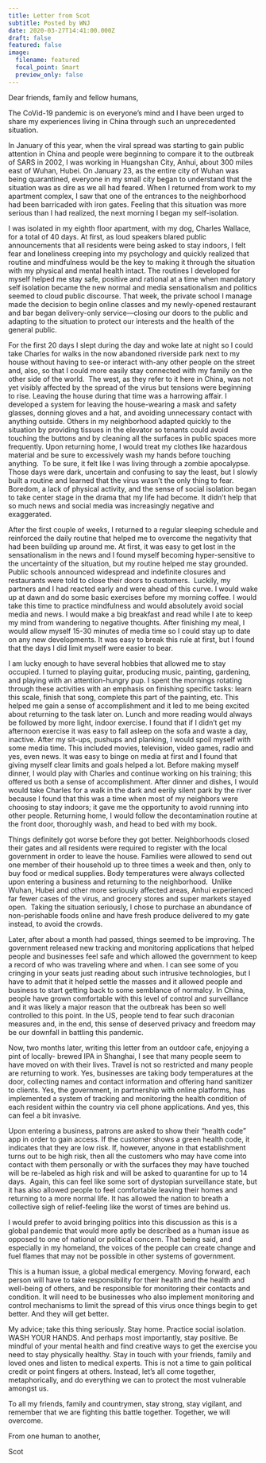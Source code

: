 ```yaml
---
title: Letter from Scot
subtitle: Posted by WNJ
date: 2020-03-27T14:41:00.000Z
draft: false
featured: false
image:
  filename: featured
  focal_point: Smart
  preview_only: false
---
```

Dear friends, family and fellow humans,



The CoVid-19 pandemic is on everyone’s mind and I have been urged to share my experiences living in China through such an unprecedented situation.



In January of this year, when the viral spread was starting to gain public attention in China and people were beginning to compare it to the outbreak of SARS in 2002, I was working in Huangshan City, Anhui, about 300 miles east of Wuhan, Hubei. On January 23, as the entire city of Wuhan was being quarantined, everyone in my small city began to understand that the situation was as dire as we all had feared. When I returned from work to my apartment complex, I saw that one of the entrances to the neighborhood had been barricaded with iron gates. Feeling that this situation was more serious than I had realized, the next morning I began my self-isolation.



I was isolated in my eighth floor apartment, with my dog, Charles Wallace, for a total of 40 days. At first, as loud speakers blared public announcements that all residents were being asked to stay indoors, I felt fear and loneliness creeping into my psychology and quickly realized that routine and mindfulness would be the key to making it through the situation with my physical and mental health intact. The routines I developed for myself helped me stay safe, positive and rational at a time when mandatory self isolation became the new normal and media sensationalism and politics seemed to cloud public discourse. That week, the private school I manage made the decision to begin online classes and my newly-opened restaurant and bar began delivery-only service—closing our doors to the public and adapting to the situation to protect our interests and the health of the general public.



For the first 20 days I slept during the day and woke late at night so I could take Charles for walks in the now abandoned riverside park next to my house without having to see-or interact with-any other people on the street and, also, so that I could more easily stay connected with my family on the other side of the world.  The west, as they refer to it here in China, was not yet visibly affected by the spread of the virus but tensions were beginning to rise. Leaving the house during that time was a harrowing affair. I developed a system for leaving the house-wearing a mask and safety glasses, donning gloves and a hat, and avoiding unnecessary contact with anything outside. Others in my neighborhood adapted quickly to the situation by providing tissues in the elevator so tenants could avoid touching the buttons and by cleaning all the surfaces in public spaces more frequently. Upon returning home, I would treat my clothes like hazardous material and be sure to excessively wash my hands before touching anything.  To be sure, it felt like I was living through a zombie apocalypse. Those days were dark, uncertain and confusing to say the least, but I slowly built a routine and learned that the virus wasn’t the only thing to fear. Boredom, a lack of physical activity, and the sense of social isolation began to take center stage in the drama that my life had become. It didn’t help that so much news and social media was increasingly negative and exaggerated.



After the first couple of weeks, I returned to a regular sleeping schedule and reinforced the daily routine that helped me to overcome the negativity that had been building up around me. At first, it was easy to get lost in the sensationalism in the news and I found myself becoming hyper-sensitive to the uncertainty of the situation, but my routine helped me stay grounded. Public schools announced widespread and indefinite closures and restaurants were told to close their doors to customers.  Luckily, my partners and I had reacted early and were ahead of this curve. I would wake up at dawn and do some basic exercises before my morning coffee. I would take this time to practice mindfulness and would absolutely avoid social media and news. I would make a big breakfast and read while I ate to keep my mind from wandering to negative thoughts. After finishing my meal, I would allow myself 15-30 minutes of media time so I could stay up to date on any new developments. It was easy to break this rule at first, but I found that the days I did limit myself were easier to bear.



I am lucky enough to have several hobbies that allowed me to stay occupied. I turned to playing guitar, producing music, painting, gardening, and playing with an attention-hungry pup. I spent the mornings rotating through these activities with an emphasis on finishing specific tasks: learn this scale, finish that song, complete this part of the painting, etc. This helped me gain a sense of accomplishment and it led to me being excited about returning to the task later on. Lunch and more reading would always be followed by more light, indoor exercise. I found that if I didn’t get my afternoon exercise it was easy to fall asleep on the sofa and waste a day, inactive. After my sit-ups, pushups and planking, I would spoil myself with some media time. This included movies, television, video games, radio and yes, even news. It was easy to binge on media at first and I found that giving myself clear limits and goals helped a lot. Before making myself dinner, I would play with Charles and continue working on his training; this offered us both a sense of accomplishment. After dinner and dishes, I would would take Charles for a walk in the dark and eerily silent park by the river because I found that this was a time when most of my neighbors were choosing to stay indoors; it gave me the opportunity to avoid running into other people. Returning home, I would follow the decontamination routine at the front door, thoroughly wash, and head to bed with my book.



Things definitely got worse before they got better. Neighborhoods closed their gates and all residents were required to register with the local government in order to leave the house. Families were allowed to send out one member of their household up to three times a week and then, only to buy food or medical supplies. Body temperatures were always collected upon entering a business and returning to the neighborhood.  Unlike Wuhan, Hubei and other more seriously affected areas, Anhui experienced far fewer cases of the virus, and grocery stores and super markets stayed open.  Taking the situation seriously, I chose to purchase an abundance of non-perishable foods online and have fresh produce delivered to my gate instead, to avoid the crowds.



Later, after about a month had passed, things seemed to be improving. The government released new tracking and monitoring applications that helped people and businesses feel safe and which allowed the government to keep a record of who was traveling where and when. I can see some of you cringing in your seats just reading about such intrusive technologies, but I have to admit that it helped settle the masses and it allowed people and business to start getting back to some semblance of normalcy. In China, people have grown comfortable with this level of control and surveillance and it was likely a major reason that the outbreak has been so well controlled to this point. In the US, people tend to fear such draconian measures and, in the end, this sense of deserved privacy and freedom may be our downfall in battling this pandemic.



Now, two months later, writing this letter from an outdoor cafe, enjoying a pint of locally- brewed IPA in Shanghai, I see that many people seem to have moved on with their lives. Travel is not so restricted and many people are returning to work. Yes, businesses are taking body temperatures at the door, collecting names and contact information and offering hand sanitizer to clients. Yes, the government, in partnership with online platforms, has implemented a system of tracking and monitoring the health condition of each resident within the country via cell phone applications. And yes, this can feel a bit invasive.



Upon entering a business, patrons are asked to show their “health code” app in order to gain access. If the customer shows a green health code, it indicates that they are low risk. If, however, anyone in that establishment turns out to be high risk, then all the customers who may have come into contact with them personally or with the surfaces they may have touched will be re-labeled as high risk and will be asked to quarantine for up to 14 days.  Again, this can feel like some sort of dystopian surveillance state, but it has also allowed people to feel comfortable leaving their homes and returning to a more normal life. It has allowed the nation to breath a collective sigh of relief-feeling like the worst of times are behind us.



I would prefer to avoid bringing politics into this discussion as this is a global pandemic that would more aptly be described as a human issue as opposed to one of national or political concern. That being said, and especially in my homeland, the voices of the people can create change and fuel flames that may not be possible in other systems of government.



This is a human issue, a global medical emergency. Moving forward, each person will have to take responsibility for their health and the health and well-being of others, and be responsible for monitoring their contacts and condition. It will need to be businesses who also implement monitoring and control mechanisms to limit the spread of this virus once things begin to get better. And they will get better.



My advice; take this thing seriously. Stay home. Practice social isolation. WASH YOUR HANDS. And perhaps most importantly, stay positive. Be mindful of your mental health and find creative ways to get the exercise you need to stay physically healthy. Stay in touch with your friends, family and loved ones and listen to medical experts. This is not a time to gain political credit or point fingers at others. Instead, let’s all come together, metaphorically, and do everything we can to protect the most vulnerable amongst us.



To all my friends, family and countrymen, stay strong, stay vigilant, and remember that we are fighting this battle together. Together, we will overcome.



From one human to another,



Scot
